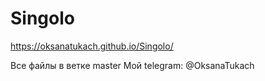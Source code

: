 # Singolo
https://oksanatukach.github.io/Singolo/

Все файлы в ветке master
Мой telegram: @OksanaTukach
